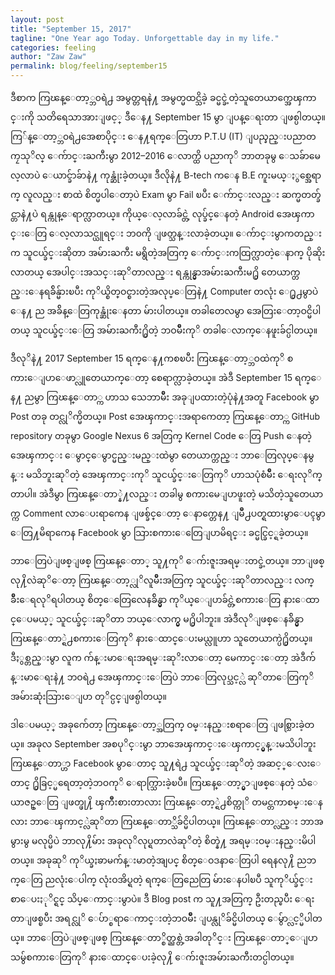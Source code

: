 ```yaml
---
layout: post
title: "September 15, 2017"
tagline: "One Year ago Today. Unforgettable day in my life."
categories: feeling
author: "Zaw Zaw"
permalink: blog/feeling/september15
---
```


ဒီစာက ကြၽန္ေတာ့္ဘ၀ရဲ႕ အမွတ္တရနဲ႔ အမွတ္မထင္သိခဲ့ ခင္မင္ခဲ့တဲ့သူတေယာက္အေၾကာင္းကို သတိရေသာအားျဖင့္ ဒီေန႔ September 15 မွာ ျပန္ေရးတာ ျဖစ္ပါတယ္။ ကြ်န္ေတာ့္ဘ၀ရဲ႕အေစာပိုင္း ေန႔ရက္ေတြဟာ P.T.U (IT) ျပည္နည္းပညာတကၠသုိလ္ ေက်ာင္းႀကီးမွာ 2012–2016 ေလာက္ထိ ပညာကုိ ဘာတခုမွ ေသခ်ာမေလ့လာပဲ ေယာင္ခ်ာခ်ာနဲ႔ ကုန္ဆုံးခဲ့တယ္။ ဒီလိုနဲ႔ B-tech က‌ေန B.E ကူးမယ္ႏွစ္အေရာက္ လူလည္း စာထဲ စိတ္မပါေတာ့ပဲ Exam မွာ Fail ၿပီး ေက်ာင္းလည္း ဆက္မတတ္ခ်င္တာနဲ႔ပဲ ရန္ကုန္ေရာက္လာတယ္။ ကိုယ္ေလ့လာခ်င္တဲ့ လုပ္ခ်င္ေနတဲ့ Android အေၾကာင္းေတြ ေလ့လာသင္ယူရင္း ဘ၀ကို ျဖတ္သန္းလာခဲ့တယ္။ ေက်ာင္းမွာကတည္းက သူငယ္ခ်င္းဆိုတာ အမ်ားႀကီး မရွိတဲ့အတြက္ ေက်ာင္းကထြက္လာတဲ့ေနာက္ ပိုဆိုးလာတယ္ အေပါင္းအသင္းဆုိတာလည္း ရန္ကုန္မွာအမ်ားႀကီးမ႐ွိ တေယာက္တည္းေနရခ်ိန္မ်ားၿပီး ကုိယ္စိတ္ဝင္စားတဲ့အလုပ္ေတြနဲ႔ Computer တလုံး ေ႐ွ႕မွာပဲ ေန႔ ည အခ်ိန္ေတြကုန္ဆုံးေနတာ မ်ားပါတယ္။ တခါတေလမွာ အေတြးေတာ့ဝင္မိပါတယ္ သူငယ္ခ်င္းေတြ အမ်ားႀကီး႐ွိတဲ့ ဘဝမ်ဳိးကုိ တခါေလာက္ေနဖူးခ်င္ပါတယ္။

ဒီလုိနဲ႔ 2017 September 15 ရက္ေန႔ကစၿပီး ကြၽန္ေတာ့္ဘဝထဲကုိ စကားေျပာေဖာ္လူတေယာက္ေတာ့ စေရာက္လာခဲ့တယ္။ အဲဒီ September 15 ရက္ေန႔ ညမွာ ကြၽန္ေတာ္က ဟာသ သေဘာမ်ဳိး အခုျပထားတဲ့ပုံနဲ႔အတူ Facebook မွာ Post တခု တင္လုိက္မိတယ္။ Post အေၾကာင္းအရာကေတာ့ ကြၽန္ေတာ္က GitHub repository တခုမွာ Google Nexus 6 အတြက္ Kernel Code ေတြ Push ေနတဲ့အေၾကာင္း ေမွာင္ေမွာင္မည္းမည္းထဲမွာ တေယာက္တည္း ဘာေတြလုပ္ေနမွန္း မသိဘူးဆုိတဲ့ အေၾကာင္းကုိ သူငယ္ခ်င္းေတြကုိ ဟာသပုံစံမ်ဳိး ေရးလုိက္တာပါ။ အဲဒီမွာ ကြၽန္ေတာ္နဲ႔လည္း တခါမွ စကားမေျပာဖူးတဲ့ မသိတဲ့သူတေယာက္က Comment လာေပးရာကေန ျဖစ္ခ်င္ေတာ့ ေနာက္တေန႔ ျမဳိ႕ပတ္ရထားမွာေပၚမွာ ေတြ႔မိရာကေန Facebook မွာ သြားစကားေတြေျပာမိရင္း ခင္မင္ခြင့္ရခဲ့တယ္။

ဘာေတြပဲျဖစ္ျဖစ္ ကြၽန္ေတာ္ သူ႔ကုိ ေက်းဇူးအရမ္းတင္ခဲ့တယ္။ ဘာျဖစ္လု႔ိလဲဆုိေတာ့ ကြၽန္ေတာ့္လုိလူမ်ဳိးအတြက္ သူငယ္ခ်င္းဆုိတာလည္း လက္ခ်ဳိးေရလုိရပါတယ္ စိတ္ေတြေလေနခ်ိန္မွာ ကုိယ္ေျပာခ်င္တဲ့စကားေတြ နားေထာင္ေပမယ့္ သူငယ္ခ်င္းဆုိတာ ဘယ္ေလာက္မွ မ႐ွိပါဘူး။ အဲဒီလုိျဖစ္ေနခ်ိန္မွာ ကြၽန္ေတာ္ရဲ႕စကားေတြကုိ နားေထာင္ေပးမယ္လူဟာ သူတေယာက္ပဲ႐ွိတယ္။ ဒီႏွစ္တည္းမွာ လူက က်န္းမာေရးအရမ္းဆုိးလာေတာ့ မေကာင္းေတာ့ အဲဒီက်န္းမာေရးနဲ႔ ဘဝရဲ႕ အေၾကာင္းေတြပဲ ဘာေတြလုပ္သင့္လဲ ဆုိတာေတြကုိ အမ်ားဆုံးသြားေျပာ တုိင္ပင္ျဖစ္ပါတယ္။

ဒါေပမယ့္ အခုက်ေတာ့ ကြၽန္ေတာ့္အတြက္ ဝမ္းနည္းစရာေတြ ျဖစ္သြားခဲ့တယ္။ အခုလ September အစပုိင္းမွာ ဘာအေၾကာင္းေၾကာင့္မွန္းမသိပါဘူး ကြၽန္ေတာ္ဟာ Facebook မွာ‌ေတာင္ သူ႔ရဲ႕ သူငယ္ခ်င္းဆုိတဲ့ အဆင့္ေလးေတာင္ ႐ွိခြင့္မရေတာ့တဲ့ဘဝကုိ ေရာက္သြားခဲ့ၿပီ။ ကြၽန္ေတာ့္မွာျဖစ္ေနတဲ့ သံေယာဇဥ္ေတြ ျဖတ္ဖု႔ိ ၾကဳိးစားတာလား ကြၽန္ေတာ့္ရဲ႕စိတ္ကုိ တမင္တကာစမ္းေနလား ဘာေၾကာင့္လဲဆုိတာ ကြၽန္ေတာ္သိခ်င္မိပါတယ္။ ကြၽန္ေတာ္လည္း ဘာအမွားမွ မလုပ္မိပဲ ဘာလု႔ိမ်ား အခုလုိလုပ္ရတာလဲဆုိတဲ့ စိတ္နဲ႔ အရမ္းဝမ္းနည္းမိပါတယ္။ အခုဆုိ ကုိယ္ခႏၶာမက်န္းမာတဲ့အျပင္ စိတ္ေဝဒနာေတြပါ ရေနလု႔ိ ညဘက္ေတြ ညလုံးေပါက္ လုံးဝအိပ္ရတဲ့ ရက္ေတြညေတြ မ်ားေနပါၿပီ သူကုိယ္ခ်င္းစာေပးႏုိင္ရင္ သိပ္ေကာင္းမွာပဲ။ ဒီ Blog post က သူ႔အတြက္ ဦးတည္ၿပီး ေရးတာျဖစ္ၿပီး အရင္လုိ ေပ်ာ္စရာေကာင္းတဲ့ဘဝမ်ဳိး ျပန္လုိခ်င္မိပါတယ္ ေမွ်ာ္လင့္မိပါတယ္။ ဘာေတြပဲျဖစ္ျဖစ္ ကြၽန္ေတာ္စိတ္ညစ္တဲ့အခါတုိင္း ကြၽန္ေတာ္ေျပာသမွ်စကားေတြကုိ နားေထာင္ေပးခဲ့လု႔ိ ေက်းဇူးအမ်ားႀကီးတင္ပါတယ္။
